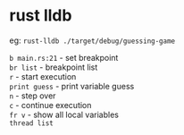 # rust lldb

eg: `rust-lldb ./target/debug/guessing-game`

`b main.rs:21` - set breakpoint  
`br list` - breakpoint list  
`r` - start execution  
`print guess` - print variable guess  
`n` - step over  
`c` - continue execution  
`fr v` - show all local variables  
`thread list`
